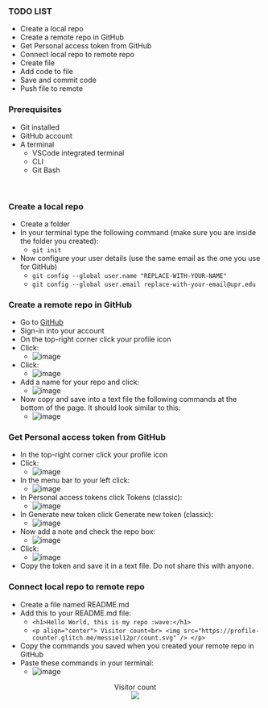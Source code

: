 <h3>TODO LIST</h3>

- Create a local repo
- Create a remote repo in GitHub
- Get Personal access token from GitHub
- Connect local repo to remote repo
- Create file
- Add code to file
- Save and commit code
- Push file to remote

<h3>Prerequisites</h3>

- Git installed
- GitHub account
- A terminal
  - VSCode integrated terminal
  - CLI
  - Git Bash 

<br>

<h3>Create a local repo</h3>

- Create a folder 
- In your terminal type the following command (make sure you are inside the folder you created):
  - `git init`
- Now configure your user details (use the same email as the one you use for GitHub)
  - `git config --global user.name "REPLACE-WITH-YOUR-NAME"`
  - `git config --global user.email replace-with-your-email@upr.edu`
 
<h3>Create a remote repo in GitHub</h3>

- Go to [GitHub](https://github.com)
- Sign-in into your account
- On the top-right corner click your profile icon
- Click:
  - ![image](https://github.com/messiel12pr/CSSA-UPRA/assets/95717805/afb62431-8f7c-4e93-ba70-fa75afb5dc0b)
- Click:
  - ![image](https://github.com/messiel12pr/CSSA-UPRA/assets/95717805/753f825f-542a-41b9-954f-2e90ea3327ba)
- Add a name for your repo and click:
  - ![image](https://github.com/messiel12pr/CSSA-UPRA/assets/95717805/982bd1f7-6144-4b2c-99b5-21d4634db94a)
- Now copy and save into a text file the following commands at the bottom of the page. It should look similar to this:
  - ![image](https://github.com/messiel12pr/CSSA-UPRA/assets/95717805/a2054bdf-1fef-4cb9-9cb1-c7ef3327a82a)
 
<h3>Get Personal access token from GitHub</h3>

- In the top-right corner click your profile icon
- Click:
  - ![image](https://github.com/messiel12pr/CSSA-UPRA/assets/95717805/ef0f8d31-98df-468e-90ed-85c1fd796ed8)
- In the menu bar to your left click:
  - ![image](https://github.com/messiel12pr/CSSA-UPRA/assets/95717805/aab20928-08e3-4903-bf44-f923c788cb86)
- In Personal access tokens click Tokens (classic):
  - ![image](https://github.com/messiel12pr/CSSA-UPRA/assets/95717805/e53a6d3b-11a8-4cda-a283-7113644e7d96)
- In Generate new token click Generate new token (classic):
  - ![image](https://github.com/messiel12pr/CSSA-UPRA/assets/95717805/3d270ebb-bd77-42a6-97d0-e7bcb4d5a0a4)
- Now add a note and check the repo box:
  - ![image](https://github.com/messiel12pr/CSSA-UPRA/assets/95717805/ff543324-f838-436b-9d98-e1fdef75fe1a)
- Click:
  - ![image](https://github.com/messiel12pr/CSSA-UPRA/assets/95717805/25c0580c-90b6-4b89-9041-222c948d8b95)
- Copy the token and save it in a text file. Do not share this with anyone.

<h3>Connect local repo to remote repo</h3>   

- Create a file named README.md
- Add this to your README.md file:
  - `<h1>Hello World, this is my repo :wave:</h1>`
  - `<p align="center"> Visitor count<br> <img src="https://profile-counter.glitch.me/messiel12pr/count.svg" /> </p>`
- Copy the commands you saved when you created your remote repo in GitHub
- Paste these commands in your terminal:
  -  ![image](https://github.com/messiel12pr/CSSA-UPRA/assets/95717805/f36ef6d6-959c-4381-8964-52239c37db18)

<p align="center"> Visitor count<br> <img src="https://profile-counter.glitch.me/messiel12pr/count.svg" /> </p>

 
